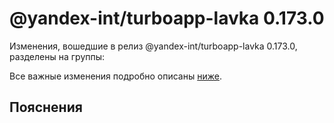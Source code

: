 # @yandex-int/turboapp-lavka 0.173.0

<!-- ЧЕЛОВЕЧЕСКОЕ ВСТУПЛЕНИЕ -->

Изменения, вошедшие в релиз @yandex-int/turboapp-lavka 0.173.0, разделены на группы:

Все важные изменения подробно описаны [ниже](#Пояснения).

## Пояснения

